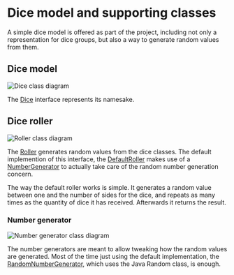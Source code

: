 # Dice model and supporting classes

A simple dice model is offered as part of the project, including not only a representation for dice groups, but also a way to generate random values from them.

## Dice model

![Dice class diagram][dice-class_diagram]

The [Dice][dice] interface represents its namesake.

## Dice roller

![Roller class diagram][roller-class_diagram]

The [Roller][roller] generates random values from the dice classes. The default implemention of this interface, the [DefaultRoller][default_roller] makes use of a [NumberGenerator][number_generator] to actually take care of the random number generation concern.

The way the default roller works is simple. It generates a random value between one and the number of sides for the dice, and repeats as many times as the quantity of dice it has received. Afterwards it returns the result.

### Number generator

![Number generator class diagram][number_generator-class_diagram]

The number generators are meant to allow tweaking how the random values are generated. Most of the time just using the default implementation, the [RandomNumberGenerator][random_number_generator], which uses the Java Random class, is enough.

[dice-class_diagram]: ./images/dice_class_diagram.png
[number_generator-class_diagram]: ./images/number_generator_class_diagram.png
[roller-class_diagram]: ./images/roller_class_diagram.png

[dice]: ./apidocs/com/bernardomg/tabletop/dice/Dice.html

[roller]: ./apidocs/com/bernardomg/tabletop/dice/roller/Roller.html
[default_roller]: ./apidocs/com/bernardomg/tabletop/dice/roller/DefaultRoller.html

[number_generator]: ./apidocs/com/bernardomg/tabletop/dice/roller/random/NumberGenerator.html
[random_number_generator]: ./apidocs/com/bernardomg/tabletop/dice/roller/random/RandomNumberGenerator.html
